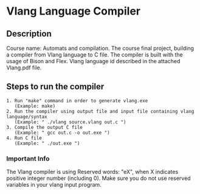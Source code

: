 # Vlang Language Compiler
## Description
Course name: Automats and compilation.
The course final project, building a compiler from Vlang language to C file.
The compiler is built with the usage of Bison and Flex.
Vlang language id described in the attached Vlang.pdf file.

## Steps to run the compiler
```
1. Run "make" command in order to generate vlang.exe 
   (Example: make)
2. Run the compiler using output file and input file containing vlang language/syntax  
   (Example: " ./vlang source.vlang out.c ")
3. Compile the output C file 
   (Example: " gcc out.c -o out.exe ")
4. Run C file  
   (Example: " ./out.exe ")
```
### Important Info
The Vlang compiler is using Reserved words: "eX", when X indicates positive integer number (including 0).
Make sure you do not use reserved variables in your vlang input program.
